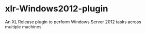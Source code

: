 # xlr-Windows2012-plugin
An XL Release plugin to perform Windows Server 2012 tasks across multiple machines
